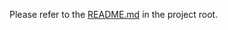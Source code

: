 Please refer to the [README.md](https://github.com/csc301-fall-2021/team-project-5-etherea/blob/main/README.md) in the project root.
